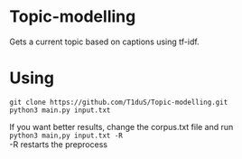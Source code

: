 # Topic-modelling
Gets a current topic based on captions using tf-idf.

# Using
  
`git clone https://github.com/T1duS/Topic-modelling.git`    
`python3 main.py input.txt`  
  
If you want better results, change the corpus.txt file and run     
`python3 main,py input.txt -R`      
-R restarts the preprocess  
